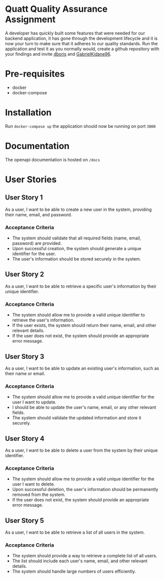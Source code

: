 # Quatt Quality Assurance Assignment

A developer has quickly built some features that were needed for our backend application, it has gone through the development lifecycle and it is now your turn to make sure that it adheres to our quality standards. Run the application and test it as you normally would, create a github repository with your findings and invite [dboris](https://github.com/diboris) and [GabrielKidane96](https://github.com/GabrielKidane96).

# Pre-requisites
- docker
- docker-compose

# Installation

Run `docker-compose up` the application should now be running on port `3000`

# Documentation

The openapi documentation is hosted on `/docs`

# User Stories

## User Story 1

As a user, I want to be able to create a new user in the system, providing their name, email, and password.

### Acceptance Criteria

- The system should validate that all required fields (name, email, password) are provided.
- Upon successful creation, the system should generate a unique identifier for the user.
- The user's information should be stored securely in the system.

## User Story 2

As a user, I want to be able to retrieve a specific user's information by their unique identifier.

### Acceptance Criteria

- The system should allow me to provide a valid unique identifier to retrieve the user's information.
- If the user exists, the system should return their name, email, and other relevant details.
- If the user does not exist, the system should provide an appropriate error message.

## User Story 3

As a user, I want to be able to update an existing user's information, such as their name or email.

### Acceptance Criteria

- The system should allow me to provide a valid unique identifier for the user I want to update.
- I should be able to update the user's name, email, or any other relevant fields.
- The system should validate the updated information and store it securely.

## User Story 4

As a user, I want to be able to delete a user from the system by their unique identifier.

### Acceptance Criteria

- The system should allow me to provide a valid unique identifier for the user I want to delete.
- Upon successful deletion, the user's information should be permanently removed from the system.
- If the user does not exist, the system should provide an appropriate error message.

## User Story 5

As a user, I want to be able to retrieve a list of all users in the system.

### Acceptance Criteria

- The system should provide a way to retrieve a complete list of all users.
- The list should include each user's name, email, and other relevant details.
- The system should handle large numbers of users efficiently.
